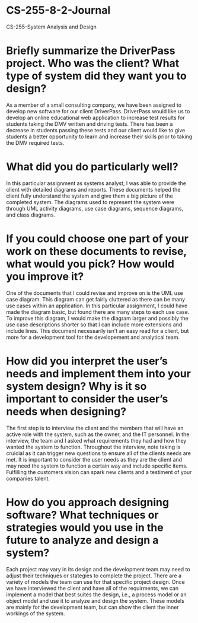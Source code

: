 # CS-255-8-2-Journal
CS-255-System Analysis and Design

# Briefly summarize the DriverPass project. Who was the client? What type of system did they want you to design?

As a member of a small consulting company, we have been assigned to develop new software for our client DriverPass. DriverPass would like us to develop an online educational web application to increase test results for students taking the DMV written and driving tests. There has been a decrease in students passing these tests and our client would like to give students a better opportunity to learn and increase their skills prior to taking the DMV required tests.

# What did you do particularly well?

In this particular assignment as systems analyst, I was able to provide the client with detailed diagrams and reports. These documents helped the client fully understand the system and give them a big picture of the completed system. The diagrams used to represent the system were through UML activity diagrams, use case diagrams, sequence diagrams, and class diagrams.

# If you could choose one part of your work on these documents to revise, what would you pick? How would you improve it?

One of the documents that I could revise and improve on is the UML use case diagram. This diagram can get fairly cluttered as there can be many use cases within an application. In this particular assignment, I could have made the diagram basic, but found there are many steps to each use case. To improve this diagram, I would make the diagram larger and possibly the use case descriptions shorter so that I can include more extensions and include lines. This document necessarily isn't an easy read for a client, but more for a development tool for the developement and analytical team.

# How did you interpret the user’s needs and implement them into your system design? Why is it so important to consider the user’s needs when designing?

The first step is to interview the client and the members that will have an active role with the system, such as the owner, and the IT personnel. In the interview, the team and I asked what requirements they had and how they wanted the system to function. Throughout the interview, note taking is cruicial as it can trigger new questions to ensure all of the clients needs are met. It is important to consider the user needs as they are the client and may need the system to function a certain way and include specific items. Fulfilling the customers vision can spark new clients and a testiment of your companies talent.

# How do you approach designing software? What techniques or strategies would you use in the future to analyze and design a system?

Each project may vary in its design and the development team may need to adjust their techniques or stategies to complete the project. There are a variety of models the team can use for that specific project design. Once we have interviewed the client and have all of the requirments, we can implement a model that best suites the design, i.e., a process model or an object model and use it to analyze and design the system. These models are mainly for the development team, but can show the client the inner workings of the system.
